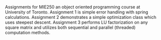 Assignments for MIE250 an object oriented programming course at University of Toronto. Assignment 1 is simple error handling with spring calculations. Assignment 2 demonstrates a simple optimization class which uses steepest descent. Assignment 3 performs LU factorization on any square matrix and utilizes both sequential and parallel (threaded) computation methods.
